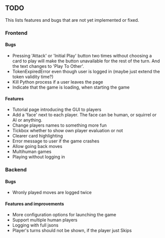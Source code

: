 ## TODO
This lists features and bugs that are not yet implemented or fixed.

### Frontend
#### **Bugs**
- Pressing 'Attack' or 'Initial Play' button two times without choosing a card to play will make the button
unavailable for the rest of the turn. And the text changes to 'Play To Other'.
- TokenExpiredError even though user is logged in (maybe just extend the token validity time?)
- Kill Python process if a user leaves the page
- Indicate that the game is loading, when starting the game

#### **Features**
- Tutorial page introducing the GUI to players
- Add a 'face' next to each player. The face can be human, or squirrel or AI or anything.
- Change players names to something more fun
- Tickbox whether to show own player evaluation or not
- Clearer card highlighting
- Error message to user if the game crashes
- Allow going back moves
- Multihuman games
- Playing without logging in


### Backend

#### **Bugs**
- Wronly played moves are logged twice


#### **Features and improvements**
- More configuration options for launching the game
- Support multiple human players
- Logging with full jsons
- Player's turns should not be shown, if the player just Skips








